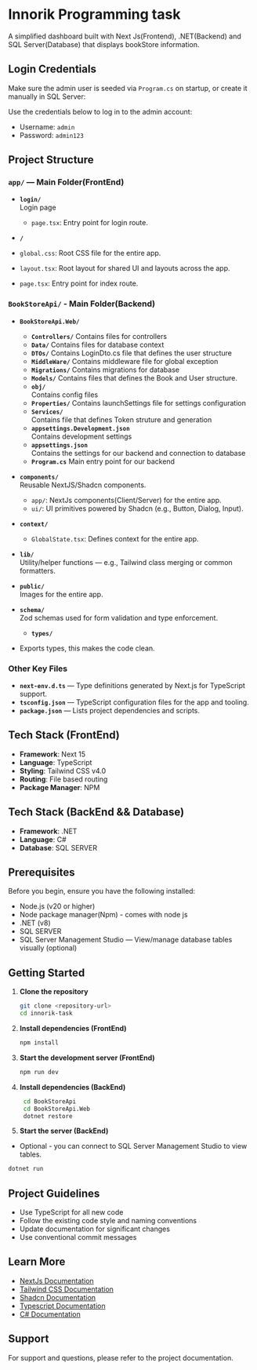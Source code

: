 # Innorik Programming task

A simplified dashboard built with Next Js(Frontend), .NET(Backend) and SQL Server(Database) that displays bookStore information.

## Login Credentials
 Make sure the admin user is seeded via `Program.cs` on startup, or create it manually in SQL Server:

  Use the credentials below to log in to the admin account:
 - Username: `admin`
 - Password: `admin123`

## Project Structure

### `app/` — Main Folder(FrontEnd)

- **`login/`**  
   Login page  
  - `page.tsx`: Entry point for login route.  

- **`/`**
 - `global.css`: Root CSS file for the entire app. 
 - `layout.tsx`: Root layout for shared UI and layouts across the app. 
 - `page.tsx`: Entry point for index route. 


 ### `BookStoreApi/` - Main Folder(Backend)
  - **`BookStoreApi.Web/`**
    - **`Controllers/`** 
      Contains files for controllers
    - **`Data/`** 
      Contains files for database context
    - **`DTOs/`** 
      Contains LoginDto.cs file that defines the user structure
    - **`MiddleWare/`** 
      Contains middleware file for global exception
    - **`Migrations/`** 
      Contains migrations for database
    - **`Models/`** 
      Contains files that defines the Book and User structure.
    - **`obj/`**  
      Contains config files
    - **`Properties/`** 
      Contains launchSettings file for settings configuration
    - **`Services/`**  
      Contains file that defines Token struture and generation
    - **`appsettings.Development.json`**  
      Contains development settings
    - **`appsettings.json`**  
      Contains the settings for our backend and connection to database
    - **`Program.cs`** 
       Main entry point for our backend


- **`components/`**  
  Reusable NextJS/Shadcn components.  
  - `app/`: NextJs components(Client/Server) for the entire app.
  - `ui/`: UI primitives powered by Shadcn (e.g., Button, Dialog, Input).  

- **`context/`**    
  - `GlobalState.tsx`: Defines context for the entire app.

- **`lib/`**  
  Utility/helper functions — e.g., Tailwind class merging or common formatters.

- **`public/`**  
  Images for the entire app.

- **`schema/`**  
  Zod schemas used for form validation and type enforcement.

  - **`types/`**  
- Exports types, this makes the code clean.

### Other Key Files

- **`next-env.d.ts`** —  Type definitions generated by Next.js for TypeScript support.
- **`tsconfig.json`** — TypeScript configuration files for the app and tooling.
- **`package.json`** — Lists project dependencies and scripts.


## Tech Stack (FrontEnd)

- **Framework**: Next 15
- **Language**: TypeScript
- **Styling**: Tailwind CSS v4.0
- **Routing**: File based routing
- **Package Manager**: NPM

## Tech Stack (BackEnd && Database)

- **Framework**: .NET
- **Language**: C#
- **Database**: SQL SERVER


## Prerequisites

Before you begin, ensure you have the following installed:

- Node.js (v20 or higher)
- Node package manager(Npm) - comes with node js
- .NET (v8)
- SQL SERVER 
- SQL Server Management Studio — View/manage database tables visually (optional)

## Getting Started

1. **Clone the repository**

   ```bash
   git clone <repository-url>
   cd innorik-task
   ```

2. **Install dependencies (FrontEnd)**

   ```bash
   npm install
   ```
3. **Start the development server (FrontEnd)**
   ```bash
   npm run dev 
   ```

4. **Install dependencies (BackEnd)**

    ```bash
     cd BookStoreApi
     cd BookStoreApi.Web
     dotnet restore
     ```

5. **Start the server (BackEnd)**
  - Optional - you can connect to SQL Server Management Studio to view tables.

   ```bash
   dotnet run 
   ```


## Project Guidelines

- Use TypeScript for all new code
- Follow the existing code style and naming conventions
- Update documentation for significant changes
- Use conventional commit messages

## Learn More

- [NextJs Documentation](https://react.dev/)
- [Tailwind CSS Documentation](https://tailwindcss.com/)
- [Shadcn Documentation](https://ui.shadcn.com/)
- [Typescript Documentation](https://www.typescriptlang.org/)
- [C# Documentation](https://learn.microsoft.com/en-us/dotnet/csharp/)

## Support

For support and questions, please refer to the project documentation.
